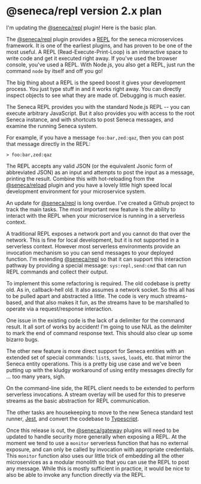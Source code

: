 # @seneca/repl version 2.x plan

I'm updating the
[@seneca/repl](https://github.com/senecajs/seneca-repl) plugin! Here
is the basic plan.

The [@seneca/repl](https://github.com/senecajs/seneca-repl) plugin
provides a
[REPL](https://en.wikipedia.org/wiki/Read%E2%80%93eval%E2%80%93print_loop)
for the seneca microservices framework. It is one of the earliest
plugins, and has proven to be one of the most useful. A REPL
(Read-Execute-Print-Loop) is an interactive space to write code and
get it executed right away. If you've used the browser console, you've
used a REPL. With Node.js, you also get a REPL, just run the command
`node` by itself and off you go!

The big thing about a REPL is the speed boost it gives your
development process. You just type stuff in and it works right
away. You can directly inspect objects to see what they are made
of. Debugging is much easier.

The Seneca REPL provides you with the standard Node.js REPL -- you can
execute arbitrary JavaScript. But it also provides you with access to
the root Seneca instance, and with shortcuts to post Seneca messages,
and examine the running Seneca system.

For example, if you have a message `foo:bar,zed:qaz`, then you can
post that message directly in the REPL:

```
> foo:bar,zed:qaz
```

The REPL accepts any valid JSON (or the equivalent Jsonic form of
abbreviated JSON) as an input and attempts to post the input as a
message, printing the result. Combine this with hot-reloading from the
[@seneca/reload](https://github.com/senecajs/seneca-reload) plugin and
you have a lovely little high speed local development environment for
your microservice system.

An update for [@seneca/repl](https://github.com/senecajs/seneca-repl)
is long overdue. I've created a Github project to track the main
tasks. The most important new feature is the ability to interact with
the REPL when your microservice is running in a serverless context.

A traditional REPL exposes a network port and you cannot do that over
the network. This is fine for local development, but it is not
supported in a serverless context. However most serverless
environments provide an invocation mechanism so you can send messages
to your deployed function. I'm extending
[@seneca/repl](https://github.com/senecajs/seneca-repl) so that it can
support this interaction pathway by providing a special message:
`sys:repl,send:cmd` that can run REPL commands and collect their
output.

To implement this some refactoring is required. The old codebase is
pretty old. As in, callback-hell old. It also assumes a network
socket. So this all has to be pulled apart and abstracted a
little. The code is very much streams-based, and that also makes it
fun, as the streams have to be marshalled to operate via a
request/response interaction.

One issue in the existing code is the lack of a delimiter for the
command result. It all sort of works by accident! I'm going to use NUL
as the delimiter to mark the end of command response text. This should
also clear up some bizarro bugs.

The other new feature is more direct support for Seneca entities with
an extended set of special commands: `list$`, `save$`, `load$`,
etc. that mirror the Seneca entity operations. This is a pretty big
use case and we've been putting up with the kludgy workaround of using
entity messages directly for ... too many years, sigh.

On the command-line side, the REPL client needs to be extended to
perform serverless invocations. A stream overlay will be used for this
to preserve streams as the basic abstraction for REPL communication.

The other tasks are housekeeping to move to the new Seneca standard
test runner, [Jest](https://jestjs.io/), and convert the codebase to
[Typescript](https://www.typescriptlang.org/).

Once this release is out, the
[@seneca/gateway](https://github.com/senecajs/seneca-gateway) plugins
will need to be updated to handle security more generally when
exposing a REPL. At the moment we tend to use a `monitor` serverless
function that has no external exposure, and can only be called by
invocation with appropriate credentials. This `monitor` function also
uses our little trick of embedding all the other microservices as a
modular monolith so that you can use the REPL to post any
message. While this is mostly sufficient in practice, it would be nice
to also be able to invoke any function directly via the REPL.
